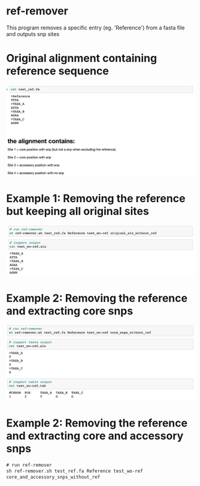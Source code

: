 # ref-remover
This program removes a specific entry (eg. 'Reference') from a fasta file and outputs snp sites




# Original alignment containing reference sequence
![alt text](https://github.com/abuultjens/ref-remover/blob/master/ref_aln.png)

# Example 1: Removing the reference but keeping all original sites
![alt text](https://github.com/abuultjens/ref-remover/blob/master/just_remove_ref.png)

# Example 2: Removing the reference and extracting core snps
![alt text](https://github.com/abuultjens/ref-remover/blob/master/no_ref_core-snps.png)

# Example 2: Removing the reference and extracting core and accessory snps

```
# run ref-remover
sh ref-remover.sh test_ref.fa Reference test_wo-ref core_and_accessory_snps_without_ref
```
